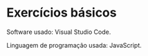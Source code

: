 # Exercícios básicos

Software usado: Visual Studio Code.

Linguagem de programação usada: JavaScript.
